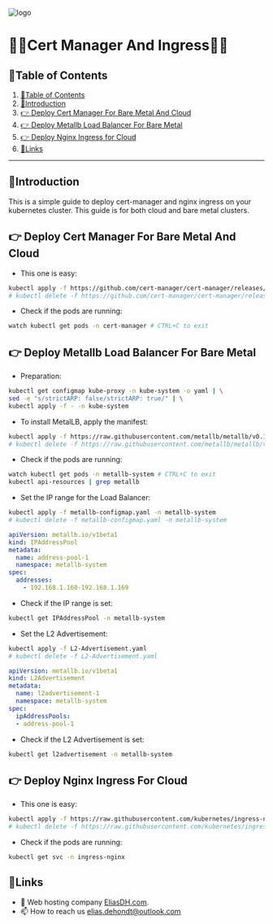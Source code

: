 ![logo](https://eliasdh.com/assets/media/images/logo-github.png)
# 💙🤍Cert Manager And Ingress🤍💙

## 📘Table of Contents

1. [📘Table of Contents](#📘table-of-contents)
2. [🖖Introduction](#🖖introduction)
3. [👉 Deploy Cert Manager For Bare Metal And Cloud](#👉-deploy-cert-manager-for-bare-metal-and-cloud)
4. [👉 Deploy Metallb Load Balancer For Bare Metal](#👉-deploy-metallb-load-balancer-for-bare-metal)
5. [👉 Deploy Nginx Ingress for Cloud](#👉-deploy-nginx-ingress-for-cloud)
6. [🔗Links](#🔗links)

---

## 🖖Introduction

This is a simple guide to deploy cert-manager and nginx ingress on your kubernetes cluster. This guide is for both cloud and bare metal clusters.



## 👉 Deploy Cert Manager For Bare Metal And Cloud

- This one is easy:
```bash
kubectl apply -f https://github.com/cert-manager/cert-manager/releases/latest/download/cert-manager.yaml
# kubectl delete -f https://github.com/cert-manager/cert-manager/releases/latest/download/cert-manager.yaml
```

- Check if the pods are running:
```bash
watch kubectl get pods -n cert-manager # CTRL+C to exit
```

## 👉 Deploy Metallb Load Balancer For Bare Metal

- Preparation:
```bash
kubectl get configmap kube-proxy -n kube-system -o yaml | \
sed -e "s/strictARP: false/strictARP: true/" | \
kubectl apply -f - -n kube-system
```

- To install MetalLB, apply the manifest:
```bash
kubectl apply -f https://raw.githubusercontent.com/metallb/metallb/v0.14.8/config/manifests/metallb-native.yaml
# kubectl delete -f https://raw.githubusercontent.com/metallb/metallb/v0.14.8/config/manifests/metallb-native.yaml
```

- Check if the pods are running:
```bash
watch kubectl get pods -n metallb-system # CTRL+C to exit
kubectl api-resources | grep metallb
```

- Set the IP range for the Load Balancer:
```bash
kubectl apply -f metallb-configmap.yaml -n metallb-system
# kubectl delete -f metallb-configmap.yaml -n metallb-system
```
```yaml
apiVersion: metallb.io/v1beta1
kind: IPAddressPool
metadata:
  name: address-pool-1
  namespace: metallb-system
spec:
  addresses:
    - 192.168.1.160-192.168.1.169
```

- Check if the IP range is set:
```bash
kubectl get IPAddressPool -n metallb-system
```

- Set the L2 Advertisement:
```bash
kubectl apply -f L2-Advertisement.yaml
# kubectl delete -f L2-Advertisement.yaml
```
```yaml
apiVersion: metallb.io/v1beta1
kind: L2Advertisement
metadata:
  name: l2advertisement-1
  namespace: metallb-system
spec:
  ipAddressPools:
  - address-pool-1
```

- Check if the L2 Advertisement is set:
```bash
kubectl get l2advertisement -n metallb-system
```

## 👉 Deploy Nginx Ingress For Cloud

- This one is easy:
```bash
kubectl apply -f https://raw.githubusercontent.com/kubernetes/ingress-nginx/main/deploy/static/provider/cloud/deploy.yaml
# kubectl delete -f https://raw.githubusercontent.com/kubernetes/ingress-nginx/main/deploy/static/provider/cloud/deploy.yaml
```

- Check if the pods are running:
```bash
kubectl get svc -n ingress-nginx
```

## 🔗Links
- 👯 Web hosting company [EliasDH.com](https://eliasdh.com).
- 📫 How to reach us elias.dehondt@outlook.com